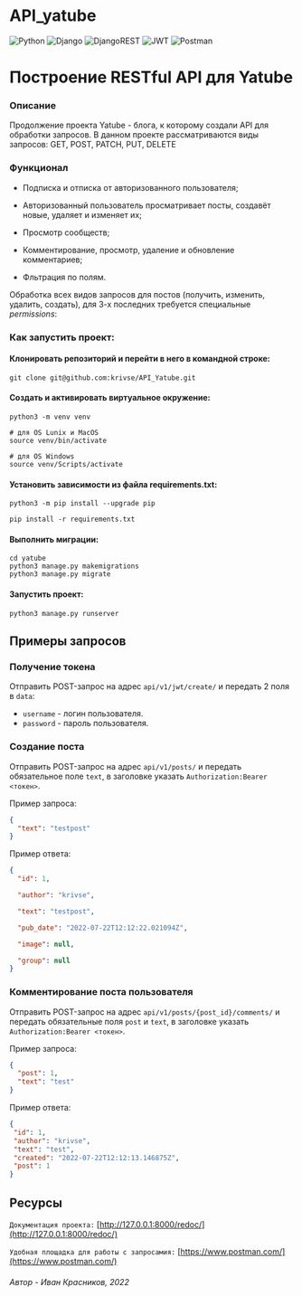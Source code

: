 # API_yatube

![Python](https://img.shields.io/badge/python-3670A0?style=for-the-badge&logo=python&logoColor=ffdd54)  ![Django](https://img.shields.io/badge/django-%23092E20.svg?style=for-the-badge&logo=django&logoColor=white)  ![DjangoREST](https://img.shields.io/badge/DJANGO-REST-ff1709?style=for-the-badge&logo=django&logoColor=white&color=ff1709&labelColor=gray)  ![JWT](https://img.shields.io/badge/JWT-black?style=for-the-badge&logo=JSON%20web%20tokens)  ![Postman](https://img.shields.io/badge/Postman-FF6C37?style=for-the-badge&logo=postman&logoColor=white)

# Построение RESTful API для Yatube

### Описание
Продолжение проекта Yatube - блога, к которому создали API для обработки запросов. В данном проекте рассматриваются виды запросов: GET, POST, PATCH, PUT, DELETE

### Функционал

- Подписка и отписка от авторизованного пользователя;

- Авторизованный пользователь просматривает посты, создавёт новые, удаляет и изменяет их;

- Просмотр сообществ;

- Комментирование, просмотр, удаление и обновление комментариев;

- Фльтрация по полям.

Обработка всех видов запросов для постов (получить, изменить, удалить, создать), для 3-х  последних требуется специальные *permissions*:

### Как запустить проект:

#### Клонировать репозиторий и перейти в него в командной строке:

```
git clone git@github.com:krivse/API_Yatube.git
```

#### Cоздать и активировать виртуальное окружение:

```
python3 -m venv venv
```

```
# для OS Lunix и MacOS
source venv/bin/activate

# для OS Windows
source venv/Scripts/activate
```

#### Установить зависимости из файла requirements.txt:

```
python3 -m pip install --upgrade pip

pip install -r requirements.txt
```

#### Выполнить миграции:

```
cd yatube
python3 manage.py makemigrations
python3 manage.py migrate
```

#### Запустить проект:

```
python3 manage.py runserver
```

## Примеры запросов

### Получение токена

Отправить POST-запрос на адрес `api/v1/jwt/create/` и передать 2 поля в `data`:

- `username` - логин пользователя.
- `password` - пароль пользователя.

### Создание поста

Отправить POST-запрос на адрес `api/v1/posts/` и передать обязательное поле `text`, в заголовке указать `Authorization:Bearer <токен>`.

Пример запроса:

```json
{
  "text": "testpost"
}
```
Пример ответа:

```json
{
  "id": 1,

  "author": "krivse",

  "text": "testpost",

  "pub_date": "2022-07-22T12:12:22.021094Z",

  "image": null,

  "group": null
}
```
### Комментирование поста пользователя

Отправить POST-запрос на адрес `api/v1/posts/{post_id}/comments/` и передать обязательные поля `post` и `text`, в заголовке указать `Authorization:Bearer <токен>`.

Пример запроса:
```json
{
  "post": 1,
  "text": "test"
}
```
Пример ответа:
```json
{
 "id": 1,
 "author": "krivse",
 "text": "test",
 "created": "2022-07-22T12:12:13.146875Z",
 "post": 1
}
```
## Ресурсы

`Документация проекта:` [http://127.0.0.1:8000/redoc/](http://127.0.0.1:8000/redoc/)

`Удобная площадка для работы с запросамия:` [https://www.postman.com/](https://www.postman.com/)

###### Автор - Иван Красников, 2022
